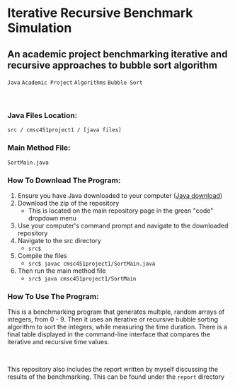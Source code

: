 # Iterative Recursive Benchmark Simulation

<h2>An academic project benchmarking iterative and recursive approaches to bubble sort algorithm</h2>

<code>Java</code>
<code>Academic Project</code>
<code>Algorithms</code>
<code>Bubble Sort</code>
</br>
</br>
</br>
<h3>Java Files Location:</h3>

<code>src / cmsc451project1 / [java files]</code>

<h3>Main Method File:</h3>

<code>SortMain.java</code>

<h3>How To Download The Program:</h3>
<ol>
  <li>Ensure you have Java downloaded to your computer (<a href="www.java.com">Java download</a>)</li>
  <li>Download the zip of the repository
    <ul>
      <li>This is located on the main repository page in the green "code" dropdown menu</li>
    </ul>
  </li>
  <li>Use your computer's command prompt and navigate to the downloaded repository</li>
  <li>Navigate to the src directory
    <ul>
      <li>
        <code>src$</code>
      </li>
    </ul>
  </li>
  <li>Compile the files
    <ul>
      <li>
        <code>src$ javac cmsc451project1/SortMain.java</code>
      </li>
    </ul>
  </li>
  <li>Then run the main method file
    <ul>
      <li>
        <code>src$ java cmsc451project1/SortMain</code>
      </li>
    </ul>
  </li>
</ol>

<h3>How To Use The Program:</h3>
<p>This is a benchmarking program that generates multiple, random arrays of integers, from 0 - 9.  
Then it uses an iterative or recursive bubble sorting algorithm to sort the integers, while measuring the time duration.
There is a final table displayed in the command-line interface that compares the iterative and recursive time values.</p>
</br>
<p>This repository also includes the report written by myself discussing the results of the benchmarking.  This can be found under the <code>report</code> directory</p>

